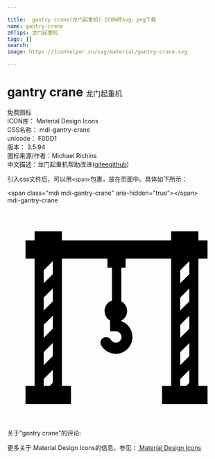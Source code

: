 ```yaml
---

title:  gantry crane(龙门起重机) ICON转svg、png下载
name: gantry-crane
zhTips: 龙门起重机
tags: []
search: 
image: https://iconhelper.cn/svg/material/gantry-crane.svg

---
```


# gantry crane  <small style="font-size: 60%;font-weight: 100">龙门起重机</small>


<div class="detail-page">
<p>
<span><span class="badge-success badge">免费图标</span> </span>
<br/>
<span>
ICON库：
<span class="badge-secondary badge">Material Design Icons</span> 
</span>
<br/>
<span>
CSS名称：
<span class="badge-secondary badge">mdi-gantry-crane</span> 
</span>
<br/>
<span>
unicode：
<span class="badge-secondary badge">F0DD1</span> 
<copy-btn content='F0DD1' btn-title=""></copy-btn>
<copy-btn :content='String.fromCodePoint(parseInt("F0DD1", 16))' btn-title="复制U"></copy-btn>
</span>
<br/>
<span>
版本：
<span class="badge-secondary badge">3.5.94</span> 
</span>
<br/>
<span>图标来源/作者：<span class="badge-light badge">Michael Richins</span></span> 
<br/>
<span class="zh-detail">中文描述：<span class="badge-primary badge">龙门起重机</span><span class="help-link"><span>帮助改进</span>(<a href="https://gitee.com/liuwave/icon-helper/edit/master/json/material/gantry-crane.json" target="_blank" rel="noopener noreferrer">gitee</a><a href="https://github.com/liuwave/icon-helper/edit/master/json/material/gantry-crane.json" target="_blank" rel="noopener noreferrer">github</a></span>)</span><br/>
</p>
</div>
<div class="alert alert-dark">
  <i class="mdi mdi-gantry-crane mdi-48px"></i>
  <i class="mdi mdi-gantry-crane mdi-36px"></i>
  <i class="mdi mdi-gantry-crane mdi-24px"></i>
  <i class="mdi mdi-gantry-crane mdi-18px"></i>
</div>
<div>
  <p>引入css文件后，可以用<code>&lt;span&gt;</code>包裹，放在页面中。具体如下所示：    
  </p>
  <div class="alert alert-primary" style="font-size: 14px">
    &lt;span class="mdi mdi-gantry-crane" aria-hidden="true"&gt;&lt;/span&gt;
    <copy-btn content='<span class="mdi mdi-gantry-crane" aria-hidden="true"></span>'></copy-btn>
  </div>
  <div class="alert alert-secondary">
    <i class="mdi mdi-gantry-crane"
    style="font-size: 24px"
    aria-hidden="true"></i> mdi-gantry-crane
    <copy-btn content="mdi-gantry-crane" btn-title="复制图标名称"></copy-btn>
  </div>
</div>
<div id="svg" class="svg-wrap">
<svg xmlns="http://www.w3.org/2000/svg" viewBox="0 0 24 24"><path d="M21,6H22V4H21V3H18V4H6V3H3V4H2V6H3V20H2V22H7V20H6V6H11V7H11.5V10.62C11,10.79 10.69,11.25 10.69,11.76C10.69,12.2 10.92,12.6 11.3,12.82V14H11.92C12.26,14 12.54,14.27 12.55,14.61C12.55,14.96 12.28,15.24 11.93,15.24C11.71,15.24 11.5,15.12 11.39,14.93C11.22,14.64 10.84,14.54 10.55,14.71C10.26,14.87 10.15,15.25 10.32,15.55C10.65,16.12 11.26,16.47 11.92,16.47C12.94,16.46 13.76,15.62 13.75,14.6C13.74,13.83 13.26,13.14 12.53,12.88V12.82C13.12,12.5 13.34,11.78 13.03,11.2C12.92,11 12.74,10.81 12.53,10.7V7H13V6H18V20H17V22H22V20H21V6M5,15.29V16.71L4,17.71V16.29L5,15.29M4,20V19.24L5,18.24V19.66L4.66,20H4M4,7.29L5,6.29V7.71L4,8.71V7.29M4,10.29L5,9.29V10.71L4,11.71V10.29M4,13.29L5,12.29V13.71L4,14.71V13.24L4,13.29M20,15.29V16.71L19,17.71V16.29L20,15.29M19,20V19.24L20,18.24V19.66L19.66,20H19M19,7.29L20,6.29V7.71L19,8.71V7.29M19,10.29L20,9.29V10.71L19,11.71V10.29M19,13.29L20,12.29V13.71L19,14.71V13.24L19,13.29Z" /></svg>
</div>
<detail full-name='mdi-gantry-crane'></detail>
<div>
<p>关于“gantry crane”的评论:</p>
</div>
<Vssue title="关于“gantry crane”的评论" ></Vssue>    
<div><p>更多关于 Material Design Icons的信息，参见：<a target="_blank" href="https://iconhelper.cn/material.html"> Material Design Icons</a>
</p></div>
